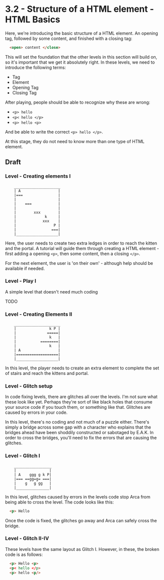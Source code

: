 # 3.2 - Structure of a HTML element - HTML Basics

Here, we're introducing the basic structure of a HTML element. An opening tag, followed by some content, and finished with a closing tag:
```html
  <open> content </close>
```

This will set the foundation that the other levels in this section will build on, so it's important that we get it absolutely right. In these levels, we need to introduce the following terms:
- Tag
- Element
- Opening Tag
- Closing Tag

After playing, people should be able to recognize why these are wrong:
- `<p> hello`
- `<p< hello </p>`
- `<p> hello <p>`

And be able to write the correct `<p> hello </p>`.

At this stage, they do not need to know more than one type of HTML element.

## Draft
### Level - Creating elements I
```
    _____________________
    | A                 |
    |===                |
    |                   |
    |    ===            |
    |                   |
    |        xxx        |
    |             k     |
    |            xxx    |
    |                 P |
    |                ===|
    |___________________|
```

Here, the user needs to create two extra ledges in order to reach the kitten and the portal. A tutorial will guide them through creating a HTML element - first adding a opening `<p>`, then some content, then a closing `</p>`.

For the next element, the user is 'on their own' - although help should be available if needed.

### Level - Play I
A simple level that doesn't need much coding

TODO

### Level - Creating Elements II
```
    _____________________
    |               k P |
    |              =====|
    |               k   |
    |           ========|
    |               k   |
    | A                 |
    |===================|
    |___________________|
```

In this level, the player needs to create an extra element to complete the set of stairs and reach the kittens and portal.

### Level - Glitch setup
In code fixing levels, there are glitches all over the levels. I'm not sure what these look like yet. Perhaps they're sort of like black holes that consume your source code if you touch them, or something like that. Glitches are caused by errors in your code.

In this level, there's no coding and not much of a puzzle either. There's simply a bridge across some gap with a character who explains that the bridges ahead have been shoddily constructed or sabotaged by E.A.K. In order to cross the bridges, you'll need to fix the errors that are causing the glitches.

### Level - Glitch I
```
    _________________
    |               |
    | A    ggg g k P|
    |=== ==gg=g= ===|
    |    g   g gg   |
    |_______________|
```

In this level, glitches caused by errors in the levels code stop Arca from being able to cross the level. The code looks like this:

```html
  <p> Hello
```

Once the code is fixed, the glitches go away and Arca can safely cross the bridge.

### Level - Glitch II-IV
These levels have the same layout as Glitch I. However, in these, the broken code is as follows:

```html
  <p> Hello <p>
  <p< hello </p>
  <p> hello <p/>
```
